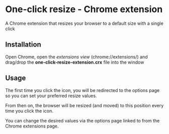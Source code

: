 # One-click resize - Chrome extension

A Chrome extension that resizes your browser to a default size with a single click


## Installation

Open Chrome, open the *extensions view* (chrome://extensions/) and drag/drop the **one-click-resize-extension.crx** file into the window


## Usage

The first time you click the icon, you will be redirected to the options page so you can set your preferred resize values.

From then on, the browser will be resized (and moved) to this position every time you click the icon.

You can change the desired values via the options page linked to from the Chrome extensions page.


